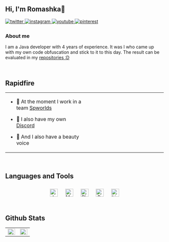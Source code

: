 ## Hi, I'm Romashka👋  
  

<a href="https://twitter.com/roma200315" target="_blank">
<img src=https://img.shields.io/badge/twitter-%2300acee.svg?&style=for-the-badge&logo=twitter&logoColor=white alt=twitter style="margin-bottom: 5px;" />
</a>
<a href="https://instagram.com/deelter_" target="_blank">
<img src=https://img.shields.io/badge/instagram-%23000000.svg?&style=for-the-badge&logo=instagram&logoColor=white alt=instagram style="margin-bottom: 5px;" />
</a>
<a href="https://www.youtube.com/user/deelter" target="_blank">
<img src=https://img.shields.io/badge/youtube-%23EE4831.svg?&style=for-the-badge&logo=youtube&logoColor=white alt=youtube style="margin-bottom: 5px;" /> 
</a>  
<a href="https://pinterest.com/deelter" target="_blank">
<img src=https://img.shields.io/badge/pinterest-%23EE4831.svg?&style=for-the-badge&logo=pinterest&logoColor=white alt=pinterest style="margin-bottom: 5px;" />
</a>
  



### About me  
I am a Java developer with 4 years of experience. It was I who came up with my own code obfuscation and stick to it to this day. The result can be evaluated in my [repositories :D](https://github.com/DeelTer?tab=repositories)  
  

<br/>  


## Rapidfire  
<table><tr><td valign="top" width="50%">

- 👔 At the moment I work in a team [Spworlds](https://spworlds.ru)  
  

- 🌺 I also have my own [Discord](https://discord.gg/NyejbExxVd)  
  

- 🍌 And I also have a beauty voice  


</td><td valign="top" width="50%">


</td></tr></table>  

<br/>  


## Languages and Tools  
<div align="center">  
<img style="margin: 10px" src="https://profilinator.rishav.dev/skills-assets/java-original-wordmark.svg" alt="Java" height="25" />  
<img style="margin: 10px" src="https://profilinator.rishav.dev/skills-assets/mysql-original-wordmark.svg" alt="MySQL" height="25" />  
<img style="margin: 10px" src="https://profilinator.rishav.dev/skills-assets/photoshop-plain.svg" alt="Photoshop" height="25" />  
<img style="margin: 10px" src="https://profilinator.rishav.dev/skills-assets/adobepremierepro.png" alt="Premiere Pro" height="25" />  
<img style="margin: 10px" src="https://profilinator.rishav.dev/skills-assets/linux-original.svg" alt="Linux" height="25" />  
</div>  

<br/>  


## Github Stats  
<table><tr><td valign="top" width="50%">

<img src="https://github-readme-stats.vercel.app/api?username=deelter&theme=dark&hide_border=false&include_all_commits=true&count_private=true" align="left" style="width: 100%" />

</td><td valign="top" width="50%">

<img src="https://github-readme-streak-stats.herokuapp.com/?user=deelter&theme=dark&hide_border=false" align="left" style="width: 100%" />

</td></tr></table>  

<br/>  

  

<br/>  

  

<br/>  


<br />
